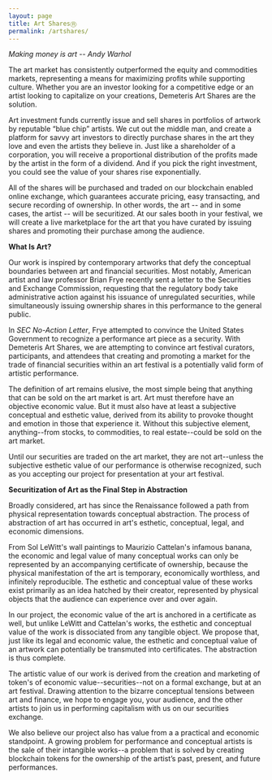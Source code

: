 ```yaml
---
layout: page
title: Art SharesⓇ
permalink: /artshares/
---
```


*Making money is art -- Andy Warhol*

The art market has consistently outperformed the equity and commodities markets, representing a means for maximizing profits while supporting culture. Whether you are an investor looking for a competitive edge or an artist looking to capitalize on your creations, Demeteris Art Shares are the solution.

Art investment funds currently issue and sell shares in portfolios of artwork by reputable “blue chip” artists. We cut out the middle man, and create a platform for savvy art investors to directly purchase shares in the art they love and even the artists they believe in. Just like a shareholder of a corporation, you will receive a proportional distribution of the profits made by the artist in the form of a dividend. And if you pick the right investment, you could see the value of your shares rise exponentially. 

All of the shares will be purchased and traded on our blockchain enabled online exchange, which guarantees accurate pricing, easy transacting, and secure recording of ownership. In other words, the art -- and in some cases, the artist -- will be securitized. At our sales booth in your festival, we will create a live marketplace for the art that you have curated by issuing shares and promoting their purchase among the audience.

**What Is Art?**

Our work is inspired by contemporary artworks that defy the conceptual boundaries between art and financial securities. Most notably, American artist and law professor Brian Frye recently sent a letter to the Securities and Exchange Commission, requesting that the regulatory body take administrative action against his issuance of unregulated securities, while simultaneously issuing ownership shares in this performance to the general public. 

In *SEC No-Action Letter*, Frye attempted to convince the United States Government to recognize a performance art piece as a security. With Demeteris Art Shares, we are attempting to convince art festival curators, participants, and attendees that creating and promoting a market for the trade of financial securities within an art festival is a potentially valid form of artistic performance.

The definition of art remains elusive, the most simple being that anything that can be sold on the art market is art. Art must therefore have an objective economic value. But it must also have at least a subjective conceptual and esthetic value, derived from its ability to provoke thought and emotion in those that experience it. Without this subjective element, anything--from stocks, to commodities, to real estate--could be sold on the art market.

Until our securities are traded on the art market, they are not art--unless the subjective esthetic value of our performance is otherwise recognized, such as you accepting our project for presentation at your art festival.  

**Securitization of Art as the Final Step in Abstraction**

Broadly considered, art has since the Renaissance followed a path from physical representation towards conceptual abstraction. The process of abstraction of art has occurred in art's esthetic, conceptual, legal, and economic dimensions. 

From Sol LeWitt's wall paintings to Maurizio Cattelan's infamous banana, the economic and legal value of many conceptual works can only be represented by an accompanying certificate of ownership, because the physical manifestation of the art is temporary, economically worthless, and infinitely reproducible. The esthetic and conceptual value of these works exist primarily as an idea hatched by their creator, represented by physical objects that the audience can experience over and over again.

In our project, the economic value of the art is anchored in a certificate as well, but unlike LeWitt and Cattelan's works, the esthetic and conceptual value of the work is dissociated from any tangible object. We propose that, just like its legal and economic value, the esthetic and conceptual value of an artwork can potentially be transmuted into certificates. The abstraction is thus complete. 

The artistic value of our work is derived from the creation and marketing of token's of economic value--securities--not on a formal exchange, but at an art festival. Drawing attention to the bizarre conceptual tensions between art and finance, we hope to engage you, your audience, and the other artists to join us in performing capitalism with us on our securities exchange. 

We also believe our project also has value from a a practical and economic standpoint. A growing problem for performance and conceptual artists is the sale of their intangible works--a problem that is solved by creating blockchain tokens for the ownership of the artist’s past, present, and future performances.

